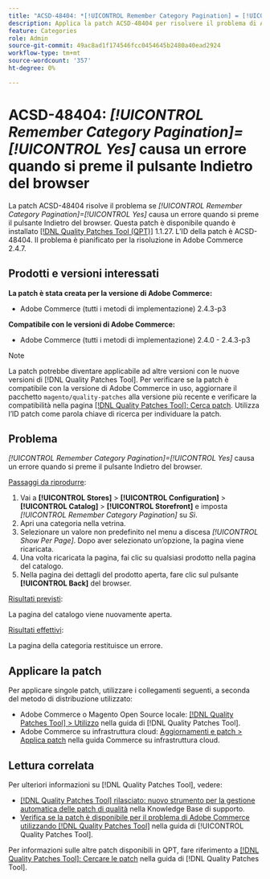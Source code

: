 ```yaml
---
title: "ACSD-48404: *[!UICONTROL Remember Category Pagination] = [!UICONTROL Yes]* causa un errore quando si preme il pulsante Indietro del browser"
description: Applica la patch ACSD-48404 per risolvere il problema di Adobe Commerce per cui *[!UICONTROL Remember Category Pagination] = [!UICONTROL Yes]* causa un errore quando si preme il pulsante Indietro del browser.
feature: Categories
role: Admin
source-git-commit: 49ac8ad1f174546fcc0454645b2480a40ead2924
workflow-type: tm+mt
source-wordcount: '357'
ht-degree: 0%

---
```


# ACSD-48404: *[!UICONTROL Remember Category Pagination]=[!UICONTROL Yes]* causa un errore quando si preme il pulsante Indietro del browser

La patch ACSD-48404 risolve il problema se *[!UICONTROL Remember Category Pagination]=[!UICONTROL Yes]* causa un errore quando si preme il pulsante Indietro del browser. Questa patch è disponibile quando è installato [[!DNL Quality Patches Tool (QPT)]](https://experienceleague.adobe.com/en/docs/commerce-knowledge-base/kb/announcements/commerce-announcements/magento-quality-patches-released-new-tool-to-self-serve-quality-patches) 1.1.27. L’ID della patch è ACSD-48404. Il problema è pianificato per la risoluzione in Adobe Commerce 2.4.7.

## Prodotti e versioni interessati

**La patch è stata creata per la versione di Adobe Commerce:**

* Adobe Commerce (tutti i metodi di implementazione) 2.4.3-p3

**Compatibile con le versioni di Adobe Commerce:**

* Adobe Commerce (tutti i metodi di implementazione) 2.4.0 - 2.4.3-p3

>[!NOTE]
>
>La patch potrebbe diventare applicabile ad altre versioni con le nuove versioni di [!DNL Quality Patches Tool]. Per verificare se la patch è compatibile con la versione di Adobe Commerce in uso, aggiornare il pacchetto `magento/quality-patches` alla versione più recente e verificare la compatibilità nella pagina [[!DNL Quality Patches Tool]: Cerca patch](https://experienceleague.adobe.com/tools/commerce-quality-patches/index.html). Utilizza l’ID patch come parola chiave di ricerca per individuare la patch.

## Problema

*[!UICONTROL Remember Category Pagination]=[!UICONTROL Yes]* causa un errore quando si preme il pulsante Indietro del browser.


<u>Passaggi da riprodurre</u>:

1. Vai a **[!UICONTROL Stores]** > **[!UICONTROL Configuration]** > **[!UICONTROL Catalog]** > **[!UICONTROL Storefront]** e imposta *[!UICONTROL Remember Category Pagination]* su *Sì*.
1. Apri una categoria nella vetrina.
1. Selezionare un valore non predefinito nel menu a discesa *[!UICONTROL Show Per Page]*. Dopo aver selezionato un’opzione, la pagina viene ricaricata.
1. Una volta ricaricata la pagina, fai clic su qualsiasi prodotto nella pagina del catalogo.
1. Nella pagina dei dettagli del prodotto aperta, fare clic sul pulsante **[!UICONTROL Back]** del browser.

<u>Risultati previsti</u>:

La pagina del catalogo viene nuovamente aperta.

<u>Risultati effettivi</u>:

La pagina della categoria restituisce un errore.

## Applicare la patch

Per applicare singole patch, utilizzare i collegamenti seguenti, a seconda del metodo di distribuzione utilizzato:

* Adobe Commerce o Magento Open Source locale: [[!DNL Quality Patches Tool] > Utilizzo](https://experienceleague.adobe.com/docs/commerce-operations/tools/quality-patches-tool/usage.html) nella guida di [!DNL Quality Patches Tool].
* Adobe Commerce su infrastruttura cloud: [Aggiornamenti e patch > Applica patch](https://experienceleague.adobe.com/docs/commerce-cloud-service/user-guide/develop/upgrade/apply-patches.html) nella guida Commerce su infrastruttura cloud.

## Lettura correlata

Per ulteriori informazioni su [!DNL Quality Patches Tool], vedere:

* [[!DNL Quality Patches Tool] rilasciato: nuovo strumento per la gestione automatica delle patch di qualità](https://experienceleague.adobe.com/en/docs/commerce-knowledge-base/kb/announcements/commerce-announcements/magento-quality-patches-released-new-tool-to-self-serve-quality-patches) nella Knowledge Base di supporto.
* [Verifica se la patch è disponibile per il problema di Adobe Commerce utilizzando  [!DNL Quality Patches Tool]](/help/tools/quality-patches-tool/patches-available-in-qpt/check-patch-for-magento-issue-with-magento-quality-patches.md) nella guida di [!UICONTROL Quality Patches Tool].


Per informazioni sulle altre patch disponibili in QPT, fare riferimento a [[!DNL Quality Patches Tool]: Cercare le patch](https://experienceleague.adobe.com/tools/commerce-quality-patches/index.html) nella guida di [!DNL Quality Patches Tool].

